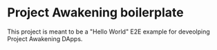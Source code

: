 # Project Awakening boilerplate

This project is meant to be a "Hello World" E2E example for deveolping Project Awakening DApps.
